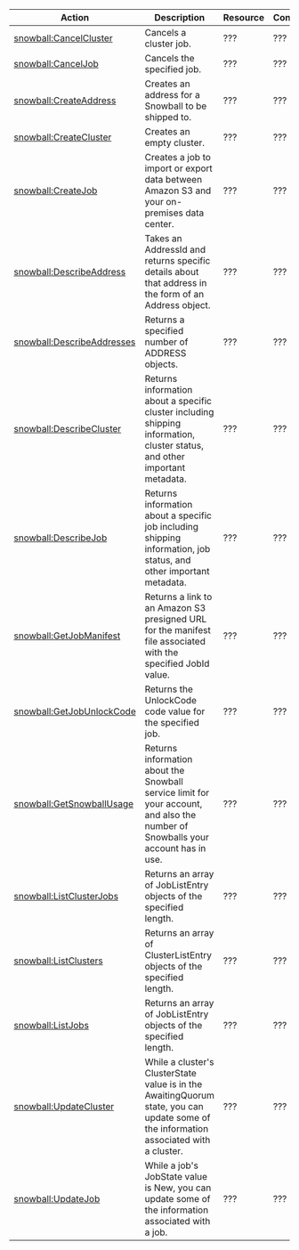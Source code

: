 | Action | Description | Resource | Condition |
| --- | --- | --- | --- |
| [snowball:CancelCluster](http://docs.aws.amazon.com//snowball/latest/api-reference/API_CancelCluster.html) | Cancels a cluster job. | ??? | ??? |
| [snowball:CancelJob](http://docs.aws.amazon.com//snowball/latest/api-reference/API_CancelJob.html) | Cancels the specified job. | ??? | ??? |
| [snowball:CreateAddress](http://docs.aws.amazon.com//snowball/latest/api-reference/API_CreateAddress.html) | Creates an address for a Snowball to be shipped to. | ??? | ??? |
| [snowball:CreateCluster](http://docs.aws.amazon.com//snowball/latest/api-reference/API_CreateCluster.html) | Creates an empty cluster. | ??? | ??? |
| [snowball:CreateJob](http://docs.aws.amazon.com//snowball/latest/api-reference/API_CreateJob.html) | Creates a job to import or export data between Amazon S3 and your on-premises data center. | ??? | ??? |
| [snowball:DescribeAddress](http://docs.aws.amazon.com//snowball/latest/api-reference/API_DescribeAddress.html) | Takes an AddressId and returns specific details about that address in the form of an Address object. | ??? | ??? |
| [snowball:DescribeAddresses](http://docs.aws.amazon.com//snowball/latest/api-reference/API_DescribeAddresses.html) | Returns a specified number of ADDRESS objects. | ??? | ??? |
| [snowball:DescribeCluster](http://docs.aws.amazon.com//snowball/latest/api-reference/API_DescribeCluster.html) | Returns information about a specific cluster including shipping information, cluster status, and other important metadata. | ??? | ??? |
| [snowball:DescribeJob](http://docs.aws.amazon.com//snowball/latest/api-reference/API_DescribeJob.html) | Returns information about a specific job including shipping information, job status, and other important metadata. | ??? | ??? |
| [snowball:GetJobManifest](http://docs.aws.amazon.com//snowball/latest/api-reference/API_GetJobManifest.html) | Returns a link to an Amazon S3 presigned URL for the manifest file associated with the specified JobId value. | ??? | ??? |
| [snowball:GetJobUnlockCode](http://docs.aws.amazon.com//snowball/latest/api-reference/API_GetJobUnlockCode.html) | Returns the UnlockCode code value for the specified job. | ??? | ??? |
| [snowball:GetSnowballUsage](http://docs.aws.amazon.com//snowball/latest/api-reference/API_GetSnowballUsage.html) | Returns information about the Snowball service limit for your account, and also the number of Snowballs your account has in use. | ??? | ??? |
| [snowball:ListClusterJobs](http://docs.aws.amazon.com//snowball/latest/api-reference/API_ListClusterJobs.html) | Returns an array of JobListEntry objects of the specified length. | ??? | ??? |
| [snowball:ListClusters](http://docs.aws.amazon.com//snowball/latest/api-reference/API_ListClusters.html) | Returns an array of ClusterListEntry objects of the specified length. | ??? | ??? |
| [snowball:ListJobs](http://docs.aws.amazon.com//snowball/latest/api-reference/API_ListJobs.html) | Returns an array of JobListEntry objects of the specified length. | ??? | ??? |
| [snowball:UpdateCluster](http://docs.aws.amazon.com//snowball/latest/api-reference/API_UpdateCluster.html) | While a cluster's ClusterState value is in the AwaitingQuorum state, you can update some of the information associated with a cluster. | ??? | ??? |
| [snowball:UpdateJob](http://docs.aws.amazon.com//snowball/latest/api-reference/API_UpdateJob.html) | While a job's JobState value is New, you can update some of the information associated with a job. | ??? | ??? |

